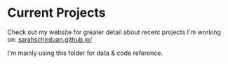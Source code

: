 # Current Projects

Check out my website for greater detail about recent projects I'm working on:
 [sarahschirduan.github.io/](https://sarahschirduan.github.io/posts/)

I'm mainly using this folder for data & code reference.

